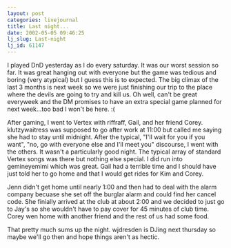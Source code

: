 ```yaml
---
layout: post
categories: livejournal
title: Last night...
date: 2002-05-05 09:46:25
lj_slug: Last-night
lj_id: 61147
---
```

I played DnD yesterday as I do every saturday. It was our worst session so far. It was great hanging out with everyone but the game was tedious and boring (very atypical) but I guess this is to expected. The big climax of the last 3 months is next week so we were just finishing our trip to the place where the devils are going to try and kill us. Oh well, can't be great everyweek and the DM promises to have an extra special game planned for next week...too bad I won't be here. :(  



After gaming, I went to Vertex with riffraff, Gail, and her friend Corey. klutzywaitress was supposed to go after work at 11:00 but called me saying she had to stay until midnight. After the typical, "I'll wait for you if you want", "no, go with everyone else and I'll meet you" discourse, I went with the others. It wasn't a particularly good night. The typical array of standard Vertex songs was there but nothing else special. I did run into gemineyemimi which was great. Gail had a terrible time and I should have just told her to go home and that I would get rides for Kim and Corey.  



Jenn didn't get home until nearly 1:00 and then had to deal with the alarm company becuase she set off the burglar alarm and could find her cancel code. She finially arrived at the club at about 2:00 and we decided to just go to Jay's so she wouldn't have to pay cover for 45 minutes of club time. Corey wen home with another friend and the rest of us had some food.  



That pretty much sums up the night. wjdresden is DJing next thursday so maybe we'll go then and hope things aren't as hectic.
